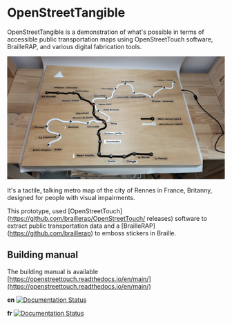 # OpenStreetTangible
OpenStreetTangible is a demonstration of what's possible in terms of accessible public transportation maps using OpenStreetTouch software, BrailleRAP, and various digital fabrication tools.

![Tangible map of Rennes Subway](rennes.jpg)

It's a tactile, talking metro map of the city of Rennes in France, Britanny, designed for people with visual impairments.

This prototype, used  [OpenStreetTouch] (https://github.com/braillerap/OpenStreetTouch/
releases) software to extract public transportation data and a [BrailleRAP] (https://github.com/braillerap) to emboss stickers in Braille.


## Building manual
The building manual is available [https://openstreettouch.readthedocs.io/en/main/](https://openstreettouch.readthedocs.io/en/main/)

**en** [![Documentation Status](https://readthedocs.org/projects/openstreettouch_en/badge/?version=main&style=plastic)](https://openstreettouch.readthedocs.io/en/main/)

**fr** [![Documentation Status](https://readthedocs.org/projects/openstreettouch/badge/?version=main&style=plastic)](https://openstreettouch.readthedocs.io/fr/main/)
